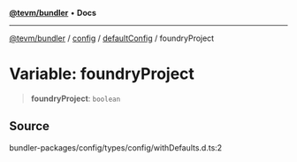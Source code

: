 [**@tevm/bundler**](../../../../README.md) • **Docs**

***

[@tevm/bundler](../../../../modules.md) / [config](../../../README.md) / [defaultConfig](../README.md) / foundryProject

# Variable: foundryProject

> **foundryProject**: `boolean`

## Source

bundler-packages/config/types/config/withDefaults.d.ts:2
